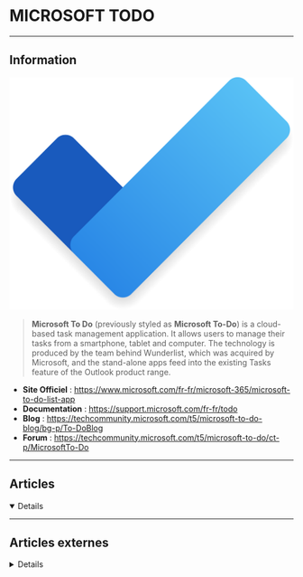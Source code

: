 # MICROSOFT TODO
----

## <i class="fa-solid fa-hashtag"></i> Information

![Logo](../../_media/apps/microsoft_todo/microsoft_to-do_icon.svg ':size=250 :no-zoom')


> <i class="fa-solid fa-quote-left"></i> **Microsoft To Do** (previously styled as **Microsoft To-Do**) is a cloud-based task management application. It allows users to manage their tasks from a smartphone, tablet and computer. The technology is produced by the team behind Wunderlist, which was acquired by Microsoft, and the stand-alone apps feed into the existing Tasks feature of the Outlook product range. <i class="fa-solid fa-quote-left fa-rotate-180"></i>


- <i class="fa-solid fa-globe"></i> **Site Officiel** : https://www.microsoft.com/fr-fr/microsoft-365/microsoft-to-do-list-app
- <i class="fa-solid fa-book"></i> **Documentation** : https://support.microsoft.com/fr-fr/todo
- <i class="fab fa-blogger-b"></i> **Blog** : https://techcommunity.microsoft.com/t5/microsoft-to-do-blog/bg-p/To-DoBlog
- <i class="fas fa-comments"></i> **Forum** : https://techcommunity.microsoft.com/t5/microsoft-to-do/ct-p/MicrosoftTo-Do


---

## <i class="fa-regular fa-newspaper"></i> Articles

<details open>

</details>

---

## <i class="fa-solid fa-glasses"></i> Articles externes

<details>

- [10 Microsoft To Do Tips for Better Task Management](https://www.makeuseof.com/tag/microsoft-todo-task-manager/)
- [How to Integrate Microsoft To-Do With OneNote](https://www.makeuseof.com/integrate-microsoft-to-do-with-onenote/)
- [Microsoft To Do: A Complete Beginner’s Guide](https://www.makeuseof.com/a-beginners-guide-to-microsoft-to-do-how-to-organize-your-personal-and-work-life/)

</details>